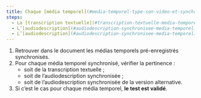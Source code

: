 ```yaml
---
title: Chaque [média temporel](#media-temporel-type-son-video-et-synchronise) synchronisé pré-enregistré vérifie-t-il une de ces conditions (hors cas particuliers) ?
steps:
  - La [transcription textuelle](#transcription-textuelle-media-temporel) est pertinente.
  - L’[audiodescription](#audiodescription-synchronisee-media-temporel) synchronisée est pertinente.
  - L’[audiodescription](#audiodescription-synchronisee-media-temporel) synchronisée de la version alternative est pertinente.
---
```


1. Retrouver dans le document les médias temporels pré-enregistrés synchronisés.
2. Pour chaque média temporel synchronisé, vérifier la pertinence :
   - soit de la transcription textuelle ;
   - soit de l’audiodescription synchronisée ;
   - soit de l’audiodescription synchronisée de la version alternative.
3. Si c’est le cas pour chaque média temporel, **le test est validé**.
